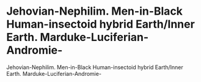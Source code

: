 # Jehovian-Nephilim. Men-in-Black Human-insectoid hybrid Earth/Inner Earth. Marduke-Luciferian-Andromie-

Jehovian-Nephilim. Men-in-Black Human-insectoid hybrid Earth/Inner Earth. Marduke-Luciferian-Andromie-